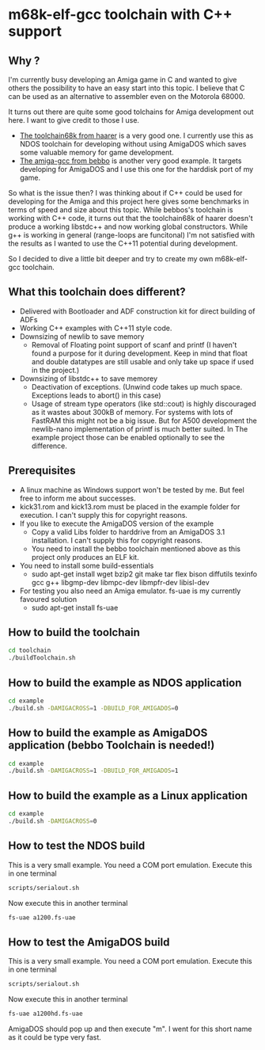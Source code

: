 # m68k-elf-gcc toolchain with C++ support

## Why ?

I'm currently busy developing an Amiga game in C and wanted to give others the possibility to have an easy start into this topic.
I believe that C can be used as an alternative to assembler even on the Motorola 68000.

It turns out there are quite some good tolchains for Amiga development out here.
I want to give credit to those I use.
- [The toolchain68k from haarer](https://github.com/haarer/toolchain68k) is a very good one. I currently use this as NDOS toolchain for developing without using AmigaDOS which saves some valuable memory for game development.
- [The amiga-gcc from bebbo](https://github.com/bebbo/amiga-gcc) is another very good example. It targets developing for AmigaDOS and I use this one for the harddisk port of my game.

So what is the issue then? I was thinking about if C++ could be used for developing for the Amiga and this project here gives some benchmarks in terms of speed and size about this topic. While bebbos's toolchain is working with C++ code, it turns out that the toolchain68k of haarer doesn't produce a working libstdc++ and now working global constructors. While g++ is working in general (range-loops are funcitonal) I'm not satisfied with the results as I wanted to use the C++11 potential during development.

So I decided to dive a little bit deeper and try to create my own m68k-elf-gcc toolchain.

## What this toolchain does different?

- Delivered with Bootloader and ADF construction kit for direct building of ADFs
- Working C++ examples with C++11 style code.
- Downsizing of newlib to save memory
	- Removal of Floating point support of scanf and printf (I haven't found a purpose for it during development. Keep in mind that float and double datatypes are still usable and only take up space if used in the project.)
- Downsizing of libstdc++ to save memorey
	- Deactivation of exceptions. (Unwind code takes up much space. Exceptions leads to abort() in this case)
	- Usage of stream type operators (like std::cout) is highly discouraged as it wastes about 300kB of memory. For systems with lots of FastRAM this might not be a big issue. But for A500 development the newlib-nano implementation of printf is much better suited. In The example project those can be enabled optionally to see the difference.

## Prerequisites

- A linux machine as Windows support won't be tested by me. But feel free to inform me about successes.
- kick31.rom and kick13.rom must be placed in the example folder for execution. I can't supply this for copyright reasons.
- If you like to execute the AmigaDOS version of the example
	- Copy a valid Libs folder to harddrive from an AmigaDOS 3.1 installation. I can't supply this for copyright reasons.
	- You need to install the bebbo toolchain mentioned above as this project only produces an ELF kit.
- You need to install some build-essentials
	- sudo apt-get install  wget bzip2 git make tar flex bison diffutils texinfo gcc g++ libgmp-dev libmpc-dev libmpfr-dev libisl-dev
- For testing you also need an Amiga emulator. fs-uae is my currently favoured solution
    - sudo apt-get install fs-uae


## How to build the toolchain

```bash
cd toolchain
./buildToolchain.sh
```

## How to build the example as NDOS application

```bash
cd example
./build.sh -DAMIGACROSS=1 -DBUILD_FOR_AMIGADOS=0
```

## How to build the example as AmigaDOS application (bebbo Toolchain is needed!)

```bash
cd example
./build.sh -DAMIGACROSS=1 -DBUILD_FOR_AMIGADOS=1
```

## How to build the example as a Linux application

```bash
cd example
./build.sh -DAMIGACROSS=0
```


## How to test the NDOS build

This is a very small example. You need a COM port emulation.
Execute this in one terminal

```bash
scripts/serialout.sh
```

Now execute this in another terminal

```bash
fs-uae a1200.fs-uae
```

## How to test the AmigaDOS build

This is a very small example. You need a COM port emulation.
Execute this in one terminal

```bash
scripts/serialout.sh
```

Now execute this in another terminal

```bash
fs-uae a1200hd.fs-uae
```
AmigaDOS should pop up and then execute "m". I went for this short name as it could be type very fast.

